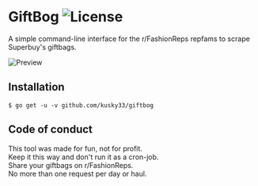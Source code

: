 # GiftBog ![License](https://img.shields.io/github/license/kusky33/giftbog?style=flat-square)
A simple command-line interface for the r/FashionReps repfams to scrape Superbuy's giftbags.

![Preview](https://i.imgur.com/2UurkhM.png)


Installation
------------
``` 
$ go get -u -v github.com/kusky33/giftbog
```

Code of conduct
---------------
This tool was made for fun, not for profit.  
Keep it this way and don't run it as a cron-job.    
Share your giftbags on r/FashionReps.   
No more than one request per day or haul.
